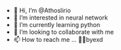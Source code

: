 - 👋 Hi, I’m @Athoslirio
- 👀 I’m interested in neural network
- 🌱 I’m currently learning python
- 💞️ I’m looking to collaborate with me 
- 📫 How to reach me ... 👋👋byexd

<!---
Athoslirio/Athoslirio is a ✨ special ✨ repository because its `README.md` (this file) appears on your GitHub profile.
You can click the Preview link to take a look at your changes.
--->
